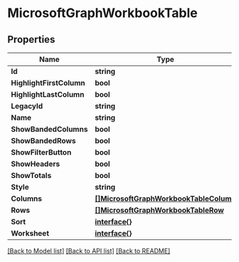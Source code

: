 # MicrosoftGraphWorkbookTable

## Properties

Name | Type | Description | Notes
------------ | ------------- | ------------- | -------------
**Id** | **string** |  | [optional] 
**HighlightFirstColumn** | **bool** |  | [optional] 
**HighlightLastColumn** | **bool** |  | [optional] 
**LegacyId** | **string** |  | [optional] 
**Name** | **string** |  | [optional] 
**ShowBandedColumns** | **bool** |  | [optional] 
**ShowBandedRows** | **bool** |  | [optional] 
**ShowFilterButton** | **bool** |  | [optional] 
**ShowHeaders** | **bool** |  | [optional] 
**ShowTotals** | **bool** |  | [optional] 
**Style** | **string** |  | [optional] 
**Columns** | [**[]MicrosoftGraphWorkbookTableColumn**](microsoft.graph.workbookTableColumn.md) |  | [optional] 
**Rows** | [**[]MicrosoftGraphWorkbookTableRow**](microsoft.graph.workbookTableRow.md) |  | [optional] 
**Sort** | [**interface{}**](.md) |  | [optional] 
**Worksheet** | [**interface{}**](.md) |  | [optional] 

[[Back to Model list]](../README.md#documentation-for-models) [[Back to API list]](../README.md#documentation-for-api-endpoints) [[Back to README]](../README.md)


